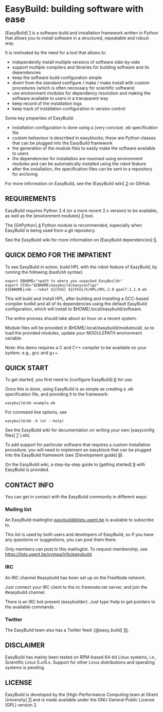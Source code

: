 EasyBuild: building software with ease
=======================================

[EasyBuild] [1] is a software build and installation framework written in Python
that allows you to install software in a structured, repeatable and robust way.

It is motivated by the need for a tool that allows to:

 * independently install multiple versions of software side-by-side
 * support multiple compilers and libraries for building software
   and its dependencies
 * keep the software build configuration simple
 * divert from the standard configure / make / make install with custom
   procedures (which is often necessary for scientific software)
 * use environment modules for dependency resolution and making the software
   available to users in a transparent way
 * keep record of the installation logs
 * keep track of installation configuration in version control

Some key properties of EasyBuild:

 * installation configuration is done using a (very concise) .eb specification file
 * custom behaviour is described in easyblocks; these are Python classes that can be
   plugged into the EasyBuild framework
 * the generation of the module files to easily make the software available to users
 * the dependencies for installation are resolved using environment modules and can
   be automatically installed using the robot feature
 * after the installation, the specification files can be sent to a repository for
   archiving

For more information on EasyBuild, see the [EasyBuild wiki] [2] on GitHub.


REQUIREMENTS
-------------

EasyBuild requires Python 2.4 (or a more recent 2.x version) to be available,
as well as the [environment modules] [3] tool.

The [GitPython] [4] Python module is recommended, especially when EasyBuild is
being used from a git repository.

See the EasyBuild wiki for more information on [EasyBuild dependencies] [5].


QUICK DEMO FOR THE IMPATIENT
-----------------------------

To see EasyBuild in action, build HPL with the robot feature of EasyBuild, by
running the following (bash/sh syntax):

    export EBHOME="<path to where you unpacked EasyBuild>"
    export CFGS="$EBHOME/easybuild/easyconfigs"
    ${EBHOME}/eb --robot ${CFGS} ${CFGS}/h/HPL/HPL-2.0-goalf-1.1.0.eb

This will build and install HPL, after building and installing a GCC-based
compiler toolkit and all of its dependencies using the default EasyBuild
configuration, which will install to $HOME/.local/easybuild/software.

The entire process should take about an hour on a recent system.

Module files will be provided in $HOME/.local/easybuild/modules/all, so to load
the provided modules, update your MODULEPATH environment variable.

Note: this demo requires a C and C++ compiler to be available on your system,
e.g., gcc and g++.


QUICK START
------------

To get started, you first need to [configure EasyBuild] [6] for use.

Once this is done, using EasyBuild is as simple as creating a .eb specification
file, and providing it to the framework:

	easybuild/eb example.eb

For command line options, see

	easybuild/eb -h (or --help)

See the EasyBuild wiki for documentation on writing your own [easyconfig files] [7] (.eb).

To add support for particular software that requires a custom
installation procedure, you will need to implement an easyblock that can be
plugged into the EasyBuild framework (see [Development guide] [8]).

On the EasyBuild wiki, a step-by-step guide to [getting started] [9] with EasyBuild is provided.

CONTACT INFO
------------

You can get in contact with the EasyBuild community in different ways:

### Mailing list

An EasyBuild mailinglist easybuild@lists.ugent.be is available to subscribe to.

This list is used by both users and developers of EasyBuild, so if you have any questions or suggestions, you can post them there.

Only members can post to this mailinglist. To request membership, see https://lists.ugent.be/sympa/info/easybuild.

### IRC

An IRC channel #easybuild has been set up on the FreeNode network.

Just connect your IRC client to the irc.freenode.net server, and join the #easybuild channel.

There is an IRC bot present (easybuilder). Just type !help to get pointers to the available commands.

### Twitter

The EasyBuild team also has a Twitter feed: [@easy_build] [10].

DISCLAIMER
-----------

EasyBuild has mainly been tested on RPM-based 64-bit Linux systems, i.e.,
Scientific Linux 5.x/6.x.  Support for other Linux distributions and operating
systems is pending.


LICENSE
--------

EasyBuild is developed by the [High-Performance Computing team at Ghent University] [11]
and is made available under the GNU General Public License (GPL) version 2.


[1]: https://github.com/hpcugent/easybuild "EasyBuild"
[2]: https://github.com/hpcugent/easybuild/wiki/Home "EasyBuild wiki"
[3]: http://modules.sourceforge.net/ "environment modules"
[4]: http://gitorious.org/git-python "GitPython"
[5]: https://github.com/hpcugent/easybuild/wiki/Dependencies "EasyBuild dependencies"
[6]: https://github.com/hpcugent/easybuild/wiki/Configuration "configure EasyBuild"
[7]: https://github.com/hpcugent/easybuild/wiki/Specification-files "easyconfig files"
[8]: https://github.com/hpcugent/easybuild/wiki/Development-guide "Development guide"
[9]: https://github.com/hpcugent/easybuild/wiki/Step-by-step-guide "getting started"
[10]: http://twitter.com/easy_build "@easy_build"
[11]: https://ugent.be/hpcugent "High-Performance Computing team at Ghent University"
